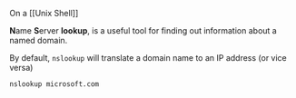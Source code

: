 On a [[Unix Shell]]

**N**ame **S**erver **lookup**, is a useful tool for finding out information about a named domain.

By default, `nslookup` will translate a domain name to an IP address (or vice versa)

`nslookup microsoft.com`
